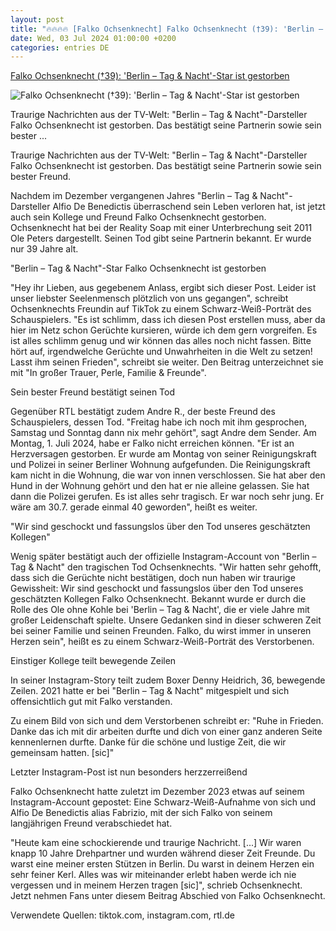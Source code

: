 ```yaml
---
layout: post
title: "🔥🔥🔥🔥 [Falko Ochsenknecht] Falko Ochsenknecht (†39): 'Berlin – Tag & Nacht'-Star ist gestorben"
date: Wed, 03 Jul 2024 01:00:00 +0200
categories: entries DE
---
```

[Falko Ochsenknecht (†39): 'Berlin – Tag & Nacht'-Star ist gestorben](https://www.gala.de/stars/news/falko-ochsenknecht---39----berlin---tag---nacht--star-ist-gestorben-24127186.html)

![Falko Ochsenknecht (†39): 'Berlin – Tag & Nacht'-Star ist gestorben](https://image.gala.de/24127190/t/GJ/v4/w1440/r1.7778/-/falko-ochsenknecht.jpg)

Traurige Nachrichten aus der TV-Welt: "Berlin – Tag & Nacht"-Darsteller Falko Ochsenknecht ist gestorben. Das bestätigt seine Partnerin sowie sein bester ...

Traurige Nachrichten aus der TV-Welt: "Berlin – Tag & Nacht"-Darsteller Falko Ochsenknecht ist gestorben. Das bestätigt seine Partnerin sowie sein bester Freund.

Nachdem im Dezember vergangenen Jahres "Berlin – Tag & Nacht"-Darsteller Alfio De Benedictis überraschend sein Leben verloren hat, ist jetzt auch sein Kollege und Freund Falko Ochsenknecht gestorben. Ochsenknecht hat bei der Reality Soap mit einer Unterbrechung seit 2011 Ole Peters dargestellt. Seinen Tod gibt seine Partnerin bekannt. Er wurde nur 39 Jahre alt.

"Berlin – Tag & Nacht"-Star Falko Ochsenknecht ist gestorben

"Hey ihr Lieben, aus gegebenem Anlass, ergibt sich dieser Post. Leider ist unser liebster Seelenmensch plötzlich von uns gegangen", schreibt Ochsenknechts Freundin auf TikTok zu einem Schwarz-Weiß-Porträt des Schauspielers. "Es ist schlimm, dass ich diesen Post erstellen muss, aber da hier im Netz schon Gerüchte kursieren, würde ich dem gern vorgreifen. Es ist alles schlimm genug und wir können das alles noch nicht fassen. Bitte hört auf, irgendwelche Gerüchte und Unwahrheiten in die Welt zu setzen! Lasst ihm seinen Frieden", schreibt sie weiter. Den Beitrag unterzeichnet sie mit "In großer Trauer, Perle, Familie & Freunde".

Sein bester Freund bestätigt seinen Tod

Gegenüber RTL bestätigt zudem Andre R., der beste Freund des Schauspielers, dessen Tod. "Freitag habe ich noch mit ihm gesprochen, Samstag und Sonntag dann nix mehr gehört", sagt Andre dem Sender. Am Montag, 1. Juli 2024, habe er Falko nicht erreichen können. "Er ist an Herzversagen gestorben. Er wurde am Montag von seiner Reinigungskraft und Polizei in seiner Berliner Wohnung aufgefunden. Die Reinigungskraft kam nicht in die Wohnung, die war von innen verschlossen. Sie hat aber den Hund in der Wohnung gehört und den hat er nie alleine gelassen. Sie hat dann die Polizei gerufen. Es ist alles sehr tragisch. Er war noch sehr jung. Er wäre am 30.7. gerade einmal 40 geworden", heißt es weiter.

"Wir sind geschockt und fassungslos über den Tod unseres geschätzten Kollegen"

Wenig später bestätigt auch der offizielle Instagram-Account von "Berlin – Tag & Nacht" den tragischen Tod Ochsenknechts. "Wir hatten sehr gehofft, dass sich die Gerüchte nicht bestätigen, doch nun haben wir traurige Gewissheit: Wir sind geschockt und fassungslos über den Tod unseres geschätzten Kollegen Falko Ochsenknecht. Bekannt wurde er durch die Rolle des Ole ohne Kohle bei 'Berlin – Tag & Nacht', die er viele Jahre mit großer Leidenschaft spielte. Unsere Gedanken sind in dieser schweren Zeit bei seiner Familie und seinen Freunden. Falko, du wirst immer in unseren Herzen sein", heißt es zu einem Schwarz-Weiß-Porträt des Verstorbenen.

Einstiger Kollege teilt bewegende Zeilen

In seiner Instagram-Story teilt zudem Boxer Denny Heidrich, 36, bewegende Zeilen. 2021 hatte er bei "Berlin – Tag & Nacht" mitgespielt und sich offensichtlich gut mit Falko verstanden.

Zu einem Bild von sich und dem Verstorbenen schreibt er: "Ruhe in Frieden. Danke das ich mit dir arbeiten durfte und dich von einer ganz anderen Seite kennenlernen durfte. Danke für die schöne und lustige Zeit, die wir gemeinsam hatten. [sic]"

Letzter Instagram-Post ist nun besonders herzzerreißend

Falko Ochsenknecht hatte zuletzt im Dezember 2023 etwas auf seinem Instagram-Account gepostet: Eine Schwarz-Weiß-Aufnahme von sich und Alfio De Benedictis alias Fabrizio, mit der sich Falko von seinem langjährigen Freund verabschiedet hat.

"Heute kam eine schockierende und traurige Nachricht. [...] Wir waren knapp 10 Jahre Drehpartner und wurden während dieser Zeit Freunde. Du warst eine meiner ersten Stützen in Berlin. Du warst in deinem Herzen ein sehr feiner Kerl. Alles was wir miteinander erlebt haben werde ich nie vergessen und in meinem Herzen tragen [sic]", schrieb Ochsenknecht. Jetzt nehmen Fans unter diesem Beitrag Abschied von Falko Ochsenknecht.

Verwendete Quellen: tiktok.com, instagram.com, rtl.de

